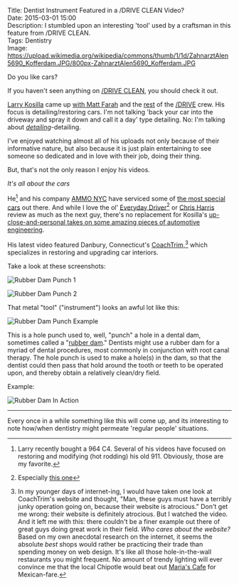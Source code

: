 Title: Dentist Instrument Featured in a /DRIVE CLEAN Video?  
Date: 2015-03-01 15:00  
Description: I stumbled upon an interesting 'tool' used by a craftsman in this feature from /DRIVE CLEAN.  
Tags: Dentistry  
Image: https://upload.wikimedia.org/wikipedia/commons/thumb/1/1d/ZahnarztAlen5690_Kofferdam.JPG/800px-ZahnarztAlen5690_Kofferdam.JPG  

Do you like cars?

If you haven't seen anything on [/DRIVE CLEAN][youtube], you should check it out.

[Larry Kosilla][twitter] came up [with Matt Farah][carsalways] and the [rest][wikipedia] of the [/DRIVE][youtube 2] crew. His focus is detailing/restoring cars. I'm not talking 'back your car into the driveway and spray it down and call it a day' type detailing. No: I'm talking about *[detailing][youtube 3]*-detailing. 

I've enjoyed watching almost all of his uploads not only because of their informative nature, but also because it is just plain entertaining to see someone so dedicated and in love with their job, doing their thing.

But, that's not the only reason I enjoy his videos.

<p><em class="takeHome">It's all about the cars</em></p>

He[^ca] and his company [AMMO NYC][ammonyc] have serviced some of [the most special cars][youtube 4] out there. And while I love the ol' [Everyday Driver][youtube 5][^ed] or [Chris Harris][youtube 6] review as much as the next guy, there's no replacement for Kosilla's [up-close-and-personal takes on some amazing pieces of automotive engineering][youtube 7].

His latest video featured Danbury, Connecticut's [CoachTrim,][advancedleatherworkshop][^ct] which specializes in restoring and upgrading car interiors.   

Take a look at these screenshots:

![Rubber Dam Punch 1][d]

![Rubber Dam Punch 2][d 2]

That metal "tool" ("instrument") looks an awful lot like this:

![Rubber Dam Punch Example][robinsonhealthcare]

This is a hole punch used to, well, "punch" a hole in a dental dam, sometimes called a "[rubber dam][wikipedia 2]." Dentists might use a rubber dam for a myriad of dental procedures, most commonly in conjunction with root canal therapy. The hole punch is used to make a hole(s) in the dam, so that the dentist could then pass that hold around the tooth or teeth to be operated upon, and thereby obtain a relatively clean/dry field. 

Example:

![Rubber Dam In Action][wikimedia]

***

Every once in a while something like this will come up, and its interesting to note how/when dentistry might permeate 'regular people' situations. 

[^ca]: Larry recently bought a 964 C4. Several of his videos have focused on restoring and modifying (hot rodding) his old 911. Obviously, those are my favorite.
[^ed]: Especially [this one][vimeo]
[^ct]: In my younger days of internet-ing, I would have taken one look at CoachTrim's website and thought, "Man, these guys must have a terribly junky operation going on, because their website is atrocious." Don't get me wrong: their website is definitely atrocious. But I watched the video. And it left me with this: there couldn't be a finer example out there of great guys doing great work in their field. *Who cares about the website?* Based on my own anecdotal research on the internet, it seems the absolute *best* shops would rather be practicing their trade than spending money on web design. It's like all those hole-in-the-wall restaurants you might frequent. No amount of trendy lighting will ever convince me that the local Chipotle would beat out [Maria's Cafe][urbanspoon] for Mexican-fare. 

[advancedleatherworkshop]: http://www.advancedleatherworkshop.com/coachtrimshopindex.html "These are the guys who helped re-upholster Kosilla's seats"
[ammonyc]: http://www.ammonyc.com/ "Larry Kosilla's website on detailing"
[carsalways]: http://carsalways.com/2013/01/07/the-story-of-larry-kosilla-and-his-passion-for-cars/ "Larry Kosilla talks about his passion for cars"
[d]: http://d.pr/i/1aPte+ "Rubber dam hole punch?"
[d 2]: http://d.pr/i/tdSY+ "More rubber dam hole punch?"
[robinsonhealthcare]: http://www.robinsonhealthcare.com/WebRoot/Store/Shops/DemoShop/images/8146/8146_Instrapac_Ainsworth_Rubber_Dam_Punch_h.png "Rubber dam punch for sale"
[twitter]: https://twitter.com/LarryKosilla "Larry Kosilla on Twitter"
[urbanspoon]: http://www.urbanspoon.com/r/267/1196544/restaurant/Inland-Empire/Marias-Cafe-Colton "A great Mexican restaurant in Colton, CA"
[vimeo]: https://vimeo.com/ondemand/50yearsofthe911 "Everyday Driver: '50 Years of the 911'"
[wikimedia]: https://upload.wikimedia.org/wikipedia/commons/thumb/1/1d/ZahnarztAlen5690_Kofferdam.JPG/800px-ZahnarztAlen5690_Kofferdam.JPG "Stock photo of a poor soul in a rubber dam"
[wikipedia]: https://en.wikipedia.org/wiki/Drive_(web_series) "Wikipedia: /DRIVE"
[wikipedia 2]: https://en.wikipedia.org/wiki/Dental_dam "Wikipedia: Dental dam"
[youtube]: http://www.youtube.com/playlist?list=PL96D52AF54166C886 "/DRIVE CLEAN section of /DRIVE's YouTube channel"
[youtube 2]: http://www.youtube.com/user/drive "/DRIVE on YouTube"
[youtube 3]: http://www.youtube.com/watch?v=QG65GC5LOzw "F40 Paint Restoration --/DRIVE CLEAN"
[youtube 4]: https://www.youtube.com/watch?v=Q3Mz6YNb4uA&index=10&list=PL96D52AF54166C886 "Barn Find: Classic Porsche 912 Restoration -- /DRIVE CLEAN"
[youtube 5]: https://www.youtube.com/user/EverydayDriver "Everyday Driver on YouTube"
[youtube 6]: http://www.youtube.com/watch?v=3MDTcXGsjuo "Ferrari F40 v Ferrari F50. Like You've Never Seen Them Before /CHRIS HARRIS ON CARS"
[youtube 7]: https://www.youtube.com/watch?v=R0EOb2nEWtk "Interior Detailing: Tools, Techniques, and Materials -- /DRIVE CLEAN"